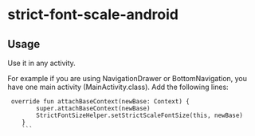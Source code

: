 # strict-font-scale-android

## Usage

Use it in any activity.

For example if you are using NavigationDrawer or BottomNavigation, you have one main activity (MainActivity.class). Add the following lines:
```
 override fun attachBaseContext(newBase: Context) {
        super.attachBaseContext(newBase)
        StrictFontSizeHelper.setStrictScaleFontSize(this, newBase)
    }
    ```
